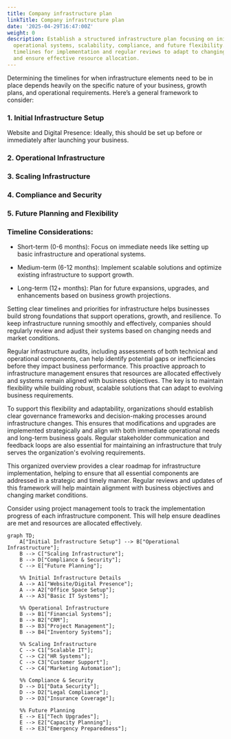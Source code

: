 ```yaml
---
title: Company infrastructure plan
linkTitle: Company infrastructure plan
date: '2025-04-29T16:47:00Z'
weight: 0
description: Establish a structured infrastructure plan focusing on initial setup,
  operational systems, scalability, compliance, and future flexibility. Prioritize
  timelines for implementation and regular reviews to adapt to changing business needs
  and ensure effective resource allocation.
---
```



Determining the timelines for when infrastructure elements need to be in place depends heavily on the specific nature of your business, growth plans, and operational requirements. Here’s a general framework to consider:

### 1. Initial Infrastructure Setup

Website and Digital Presence: Ideally, this should be set up before or immediately after launching your business.

<!-- Unsupported block type: to_do -->

<!-- Unsupported block type: to_do -->

### 2. Operational Infrastructure

<!-- Unsupported block type: to_do -->

<!-- Unsupported block type: to_do -->

<!-- Unsupported block type: to_do -->

<!-- Unsupported block type: to_do -->

### 3. Scaling Infrastructure

<!-- Unsupported block type: to_do -->

<!-- Unsupported block type: to_do -->

<!-- Unsupported block type: to_do -->

<!-- Unsupported block type: to_do -->

### 4. Compliance and Security

<!-- Unsupported block type: to_do -->

<!-- Unsupported block type: to_do -->

<!-- Unsupported block type: to_do -->

### 5. Future Planning and Flexibility

<!-- Unsupported block type: to_do -->

<!-- Unsupported block type: to_do -->

<!-- Unsupported block type: to_do -->

### Timeline Considerations:

- Short-term (0-6 months): Focus on immediate needs like setting up basic infrastructure and operational systems.

- Medium-term (6-12 months): Implement scalable solutions and optimize existing infrastructure to support growth.

- Long-term (12+ months): Plan for future expansions, upgrades, and enhancements based on business growth projections.

Setting clear timelines and priorities for infrastructure helps businesses build strong foundations that support operations, growth, and resilience. To keep infrastructure running smoothly and effectively, companies should regularly review and adjust their systems based on changing needs and market conditions.

Regular infrastructure audits, including assessments of both technical and operational components, can help identify potential gaps or inefficiencies before they impact business performance. This proactive approach to infrastructure management ensures that resources are allocated effectively and systems remain aligned with business objectives. The key is to maintain flexibility while building robust, scalable solutions that can adapt to evolving business requirements.

To support this flexibility and adaptability, organizations should establish clear governance frameworks and decision-making processes around infrastructure changes. This ensures that modifications and upgrades are implemented strategically and align with both immediate operational needs and long-term business goals. Regular stakeholder communication and feedback loops are also essential for maintaining an infrastructure that truly serves the organization's evolving requirements.

<!-- Unsupported block type: child_database -->

This organized overview provides a clear roadmap for infrastructure implementation, helping to ensure that all essential components are addressed in a strategic and timely manner. Regular reviews and updates of this framework will help maintain alignment with business objectives and changing market conditions.

Consider using project management tools to track the implementation progress of each infrastructure component. This will help ensure deadlines are met and resources are allocated effectively.

```mermaid
graph TD;
    A["Initial Infrastructure Setup"] --> B["Operational Infrastructure"];
    B --> C["Scaling Infrastructure"];
    B --> D["Compliance & Security"];
    C --> E["Future Planning"];
    
    %% Initial Infrastructure Details
    A --> A1["Website/Digital Presence"];
    A --> A2["Office Space Setup"];
    A --> A3["Basic IT Systems"];
    
    %% Operational Infrastructure
    B --> B1["Financial Systems"];
    B --> B2["CRM"];
    B --> B3["Project Management"];
    B --> B4["Inventory Systems"];
    
    %% Scaling Infrastructure
    C --> C1["Scalable IT"];
    C --> C2["HR Systems"];
    C --> C3["Customer Support"];
    C --> C4["Marketing Automation"];
    
    %% Compliance & Security
    D --> D1["Data Security"];
    D --> D2["Legal Compliance"];
    D --> D3["Insurance Coverage"];
    
    %% Future Planning
    E --> E1["Tech Upgrades"];
    E --> E2["Capacity Planning"];
    E --> E3["Emergency Preparedness"];
```